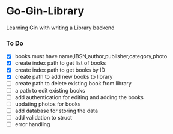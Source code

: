 # Go-Gin-Library
Learning Gin with writing a Library backend

### To Do
- [x] books must have name,IBSN,author,publisher,category,photo
- [x] create index path to get list of books
- [x] create index path to get books by ID
- [x] create path to add new books to library
- [ ] create path to delete existing book from library
- [ ] a path to edit existing books
- [ ] add authentication for editing and adding the books
- [ ] updating photos for books
- [ ] add database for storing the data
- [ ] add validation to struct
- [ ] error handling